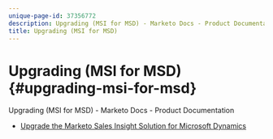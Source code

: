 ```yaml
---
unique-page-id: 37356772
description: Upgrading (MSI for MSD) - Marketo Docs - Product Documentation
title: Upgrading (MSI for MSD)
---
```


# Upgrading (MSI for MSD) {#upgrading-msi-for-msd}

Upgrading (MSI for MSD) - Marketo Docs - Product Documentation

* [Upgrade the Marketo Sales Insight Solution for Microsoft Dynamics](upgrading-(msi-for-msd)/upgrade-the-marketo-sales-insight-solution-for-microsoft-dynamics.md)

